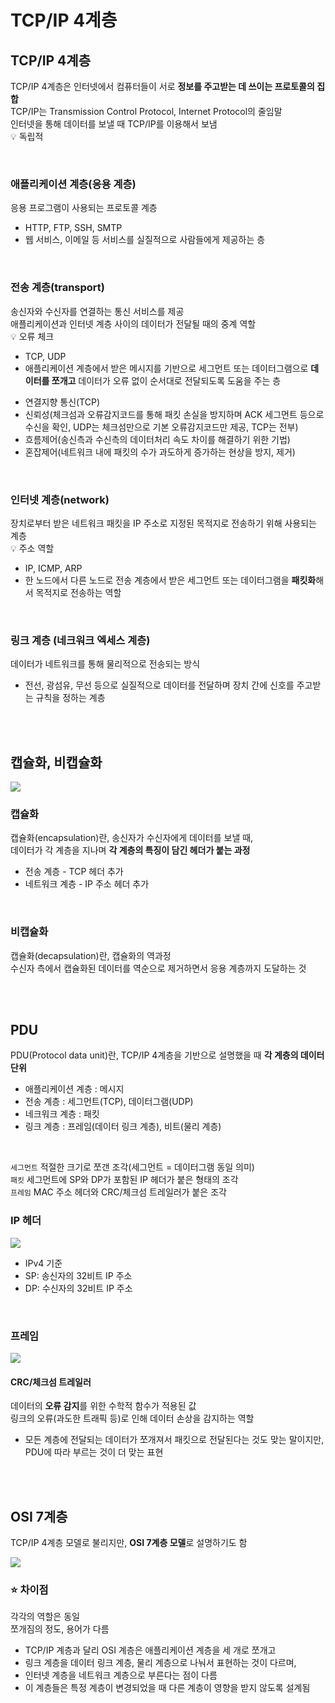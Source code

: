 # TCP/IP 4계층

## TCP/IP 4계층

TCP/IP 4계층은 인터넷에서 컴퓨터들이 서로 **정보를 주고받는 데 쓰이는 프로토콜의 집합**  
TCP/IP는 Transmission Control Protocol, Internet Protocol의 줄임말   
인터넷을 통해 데이터를 보낼 때 TCP/IP를 이용해서 보냄   
💡 독립적  

<br>

### 애플리케이션 계층(응용 계층)

응용 프로그램이 사용되는 프로토콜 계층  

* HTTP, FTP, SSH, SMTP 
* 웹 서비스, 이메일 등 서비스를 실질적으로 사람들에게 제공하는 층

<br>

### 전송 계층(transport)

송신자와 수신자를 연결하는 통신 서비스를 제공    
애플리케이션과 인터넷 계층 사이의 데이터가 전달될 때의 중계 역할  
💡 오류 체크 

* TCP, UDP 
* 애플리케이션 계층에서 받은 메시지를 기반으로 세그먼트 또는 데이터그램으로 **데이터를 쪼개고** 데이터가 오류 없이 순서대로 전달되도록 도움을 주는 층   

- 연결지향 통신(TCP)
- 신뢰성(체크섬과 오류감지코드를 통해 패킷 손실을 방지하며 ACK 세그먼트 등으로
  수신을 확인, UDP는 체크섬만으로 기본 오류감지코드만 제공, TCP는 전부)
- 흐름제어(송신측과 수신측의 데이터처리 속도 차이를 해결하기 위한 기법)
- 혼잡제어(네트워크 내에 패킷의 수가 과도하게 증가하는 현상을 방지, 제거)

<br>

### 인터넷 계층(network)

장치로부터 받은 네트워크 패킷을 IP 주소로 지정된 목적지로 전송하기 위해 사용되는 계층  
💡 주소 역할 

* IP, ICMP, ARP 
* 한 노드에서 다른 노드로 전송 계층에서 받은 세그먼트 또는 데이터그램을 **패킷화**해서 목적지로 전송하는 역할

<br>

### 링크 계층 (네크워크 엑세스 계층)

데이터가 네트워크를 통해 물리적으로 전송되는 방식  

* 전선, 광섬유, 무선 등으로 실질적으로 데이터를 전달하며 장치 간에 신호를 주고받는 규칙을 정하는 계층

<br><br>

## 캡슐화, 비캡슐화

![](../Images/네트워크_캡슐화.png)

### 캡슐화

캡슐화(encapsulation)란, 송신자가 수신자에게 데이터를 보낼 때,  
데이터가 각 계층을 지나며 **각 계층의 특징이 담긴 헤더가 붙는 과정** 

* 전송 계층 - TCP 헤더 추가
* 네트워크 계층 - IP 주소 헤더 추가

<br>

### 비캡슐화

캡슐화(decapsulation)란, 캡슐화의 역과정   
수신자 측에서 캡슐화된 데이터를 역순으로 제거하면서 응용 계층까지 도달하는 것  

<br><br>

## PDU

PDU(Protocol data unit)란, TCP/IP 4계층을 기반으로 설명했을 때 **각 계층의 데이터 단위**

* 애플리케이션 계층 : 메시지  
* 전송 계층 : 세그먼트(TCP), 데이터그램(UDP)  
* 네크워크 계층 : 패킷   
* 링크 계층 : 프레임(데이터 링크 계층), 비트(물리 계층)   

<br>

`세그먼트` 적절한 크기로 쪼갠 조각(세그먼트 = 데이터그램 동일 의미)  
`패킷` 세그먼트에 SP와 DP가 포함된 IP 헤더가 붙은 형태의 조각  
`프레임` MAC 주소 헤더와 CRC/체크섬 트레일러가 붙은 조각  

### IP 헤더

![](../Images/ipv4-header.png)

* IPv4 기준
* SP: 송신자의 32비트 IP 주소 
* DP: 수신자의 32비트 IP 주소

<br>

### 프레임

![](../Images/네트워크_frame.png)

#### CRC/체크섬 트레일러

데이터의 **오류 감지**를 위한 수학적 함수가 적용된 값  
링크의 오류(과도한 트래픽 등)로 인해 데이터 손상을 감지하는 역할  

* 모든 계층에 전달되는 데이터가 쪼개져서 패킷으로 전달된다는 것도 맞는 말이지만, PDU에 따라 부르는 것이 더 맞는 표현 


<br><br>

## OSI 7계층

TCP/IP 4계층 모델로 불리지만, **OSI 7계층 모델**로 설명하기도 함

![](../Images/OSI7계층_TCPIP4계층.png)

### ⭐️ 차이점 

각각의 역할은 동일   
쪼개짐의 정도, 용어가 다름  

* TCP/IP 계층과 달리 OSI 계층은 애플리케이션 계층을 세 개로 쪼개고
* 링크 계층을 데이터 링크 계층, 물리 계층으로 나눠서 표현하는 것이 다르며, 
* 인터넷 계층을 네트워크 계층으로 부른다는 점이 다름
* 이 계층들은 특정 계층이 변경되었을 때 다른 계층이 영향을 받지 않도록 설계됨
